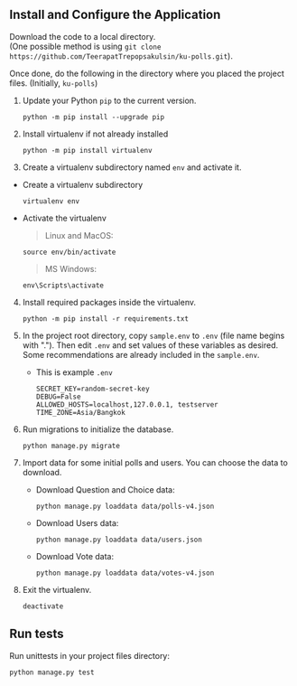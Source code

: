 ## Install and Configure the Application
Download the code to a local directory.    
(One possible method is using ```git clone https://github.com/TeerapatTrepopsakulsin/ku-polls.git```).  
       
Once done, do the following in the directory where you placed the project files. (Initially, ```ku-polls```)



1. Update your Python ```pip``` to the current version.

    ```
    python -m pip install --upgrade pip
    ```

2. Install virtualenv if not already installed

    ```
    python -m pip install virtualenv
    ```

3. Create a virtualenv subdirectory named ```env``` and activate it.


  - Create a virtualenv subdirectory

    ```
    virtualenv env
    ```
  - Activate the virtualenv    
    
    >   Linux and MacOS:
      ```
      source env/bin/activate
      ```

    > MS Windows:
    ```
    env\Scripts\activate
    ```


4. Install required packages inside the virtualenv.

    ```
    python -m pip install -r requirements.txt
    ```

5. In the project root directory, copy ```sample.env``` to ```.env``` (file name begins with "."). Then edit ```.env``` and set values of these variables as desired.     
Some recommendations are already included in the ```sample.env```.   
 
    - This is example ```.env```

        ```
        SECRET_KEY=random-secret-key
        DEBUG=False
        ALLOWED_HOSTS=localhost,127.0.0.1, testserver
        TIME_ZONE=Asia/Bangkok
        ```

6. Run migrations to initialize the database.

    ```
    python manage.py migrate
    ```

7. Import data for some initial polls and users. You can choose the data to download.
    - Download Question and Choice data:
        ```
        python manage.py loaddata data/polls-v4.json
        ```
    - Download Users data:
        ```
        python manage.py loaddata data/users.json
        ```
    - Download Vote data:
        ```
        python manage.py loaddata data/votes-v4.json
        ```
8. Exit the virtualenv.

    ```
    deactivate
    ```

## Run tests
Run unittests in your project files directory:

    
    python manage.py test
    